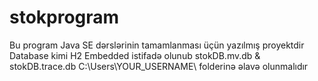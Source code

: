 # stokprogram
Bu program Java SE dərslərinin tamamlanması üçün yazılmış proyektdir
Database kimi H2 Embedded istifadə olunub
stokDB.mv.db & stokDB.trace.db C:\Users\YOUR_USERNAME\ folderinə əlavə olunmalıdır
